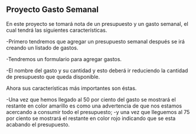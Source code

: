 ## Proyecto Gasto Semanal

En este proyecto se tomará nota de un presupuesto y un gasto semanal, el cual tendrá las siguientes características.

-Primero tendremos que agregar un presupuesto semanal después se irá creando un listado de gastos.

-Tendremos un formulario para agregar gastos.

-El nombre del gasto y su cantidad y esto deberá ir reduciendo la cantidad de presupuesto que queda disponible.

Ahora sus características más importantes son éstas.

-Una vez que hemos llegado al 50 por ciento del gasto se mostrará el restante en color amarillo es como una advertencia de que
nos estamos acercando a consumir todo el presupuesto;
-y una vez que lleguemos al 75 por ciento se mostrará el restante en color rojo indicando que se esta acabando el presupuesto.
